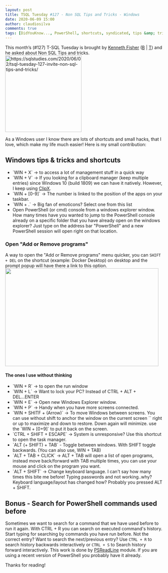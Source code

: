 ```yaml
---
layout: post
title: TSQL Tuesday #127 - Non SQL Tips and Tricks - Windows
date: 2020-06-09 15:00
author: claudiosilva
comments: true
tags: [DidYouKnow..., PowerShell, shortcuts, syndicated, tips &amp; tricks, TSQL2sDay]
---
```

This month’s (#127) T-SQL Tuesday is brought by <a href="https://sqlstudies.com/2020/06/02/tsql-tuesday-127-invite-non-sql-tips-and-tricks/">Kenneth Fisher</a> (<a href="https://sqlstudies.com/">B</a> \| <a href="https://twitter.com/sqlstudent144">T</a>) and he asked about Non SQL Tips and tricks.
<img src="https://claudioessilva.github.io/img/2017/09/tsql2sday.jpg" alt="https://sqlstudies.com/2020/06/02/tsql-tuesday-127-invite-non-sql-tips-and-tricks/" width="244" height="244" class="aligncenter size-full wp-image-599" />

As a Windows user I know there are lots of shortcuts and small hacks, that I love, which make my life much easier!
Here is my small contribution:

<h2>Windows tips &amp; tricks and shortcuts</h2>

<ul>
<li>`WIN + X` -> to access a lot of management stuff in a quick way</li>
<li>`WIN + V` -> If you looking for a clipboard manager (keep multiple entries) since Windows 10 (build 1809) we can have it natively. However, I keep using <a href="https://bluemars.org/clipx/">ClipX</a>.</li>
<li>`WIN + [0-9]` -> The number is linked to the position of the apps on your taskbar.</li>
<li>`WIN + .` -> Big fan of emoticons? Select one from this list</li>
<li>Open PowerShell (or cmd) console from a windows explorer window. How many times have you wanted to jump to the PowerShell console already on a specific folder that you have already open on the windows explorer? Just type on the address bar "PowerShell" and a new PowerShell session will open right on that location.</li>
</ul>

<h3>Open "Add or Remove programs"</h3>

A way to open the "Add or Remove programs" menu quicker, you can `SHIFT + DEL` on the shortcut (example: Docker Desktop) on desktop and the prompt popup will have there a link to this option.
<img src="https://claudioessilva.github.io/img/2020/06/addremoveprogramshortcut.png" alt="" width="490" height="312" class="aligncenter size-full wp-image-2166" />

<h4>The ones I use without thinking</h4>

<ul>
<li>`WIN + R` -> to open the run window</li>
<li>`WIN + L` -> Want to lock your PC? Instead of CTRL + ALT + DEL...ENTER</li>
<li>`WIN + E` -> Open new Windows Explorer window.</li>
<li>`WIN + P` -> Handy when you have more screens connected.</li>
<li>`WIN + SHITF + (Arrow)` -> To move Windows between screens. You can use without shift to anchor the window on the current screen `` right or up to maximize and down to restore. Down again will minimize. use the `WIN + [0+9]` to put it back on the screen.</li>
<li>`CTRL + SHIFT + ESCAPE` -> System is unresponsive? Use this shortcut to open the task manager.</li>
<li>`ALT (+ SHIFT) + TAB` - Toggle between windows. With SHIFT toggle backwards. (You can also use, WIN + TAB)</li>
<li>`ALT + TAB + CLICK` -> ALT + TAB will open a list of open programs, instead move back/forward with TAB multiple times, you can use your mouse and click on the program you want.</li>
<li>`ALT + SHIFT` -> Change keyboard language. I can't say how many times this bite me before! Typing passwords and not working..why? Keyboard language/layout has changed how? Probably you pressed ALT + SHIFT. </li>
</ul>

<h2>Bonus - Search for PowerShell commands used before</h2>

Sometimes we want to search for a command that we have used before to run it again. With CTRL + R you can search on executed command's history. Start typing for searching by commands you have run before.
Not the correct entry? Want to search the next/previous entry?
Use `CTRL + R` to search history backwards interactively or `CTRL + S` to Search history forward interactively. This work is done by <a href="https://github.com/PowerShell/PSReadLine">PSReadLine</a> module. If you are using a recent version of PowerShell you probably have it already.

Thanks for reading!
